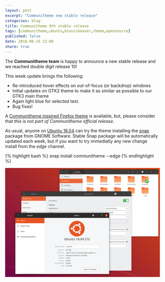 ```yaml
---
layout: post
excerpt: "Communitheme new stable release"
categories: blog
title: Communitheme 9th stable release
tags: [communitheme,ubuntu,bionicbeaver,theme,opensource]
published: false
date: 2018-06-25 22:00
share: true
---
```


The **Communitheme team** is happy to announce a new stable release and we reached double digit release 10!

This week update brings the following:

- Re-introduced hover effects on out-of-focus (or backdrop) windows
- Initial updates on GTK2 theme to make it as similar as possible to our GTK3 main theme
- Again light blue for selected text.
- Bug fixes!

A [Communitheme inspired Firefox theme](https://color.firefox.com/?theme=XQAAAALtAAAAAAAAAABBKYhm849SCiazH1KEGccwS-xNVAWBveAusLC2VAlvlSjJ6UJSeqAgCYbdwa_-rV70IROd68eEot6ey6DBD6clRBXp1e7Wbm3jkhhZsTB6iGtxUNA9rD_f7WkYu4v4RFB_XR74DFyPAFWYVQkUMNbL2Mo2sQa9jDMc35kqQOoJm4_aT6Dkc9xrEV6O_-5hkDwOlMzIcFLFRtRxRaGEyH-y4Be72Vgc9j_f_vkOgA) is available, but, please consider that *this is not part of Communitheme official release*.

As usual, anyone on [Ubuntu 18.04](https://www.ubuntu.com/download/desktop) can try the theme installing the [snap](https://snapcraft.io/communitheme) package from GNOME Software.
Stable Snap package will be automatically updated each week, but if you want to try immediatly any new change install from the *edge* channel.

{% highlight bash %}
snap install communitheme --edge
{% endhighlight %}

![communitheme-9th-release-pic](/images/ubuntu-communitheme-2.png)
